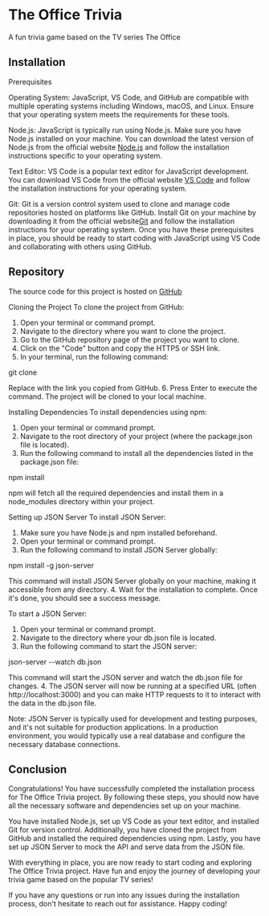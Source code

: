 # The Office Trivia
 A fun trivia game based on the TV series The Office
 
 ## Installation
 Prerequisites

 Operating System: JavaScript, VS Code, and GitHub are compatible with multiple operating systems including Windows, macOS, and Linux.  Ensure that your operating system meets the requirements for these tools.  

 Node.js: JavaScript is typically run using Node.js.  Make sure you have Node.js installed on your machine.  You can download the latest version of Node.js from the official website [Node.js](https://nodejs.org)
 and follow the installation instructions specific to your operating system.

 Text Editor: VS Code is a popular text editor for JavaScript development.  You can download VS Code from the official website [VS Code](https://code.visualstudio.com)
 and follow the installation instructions for your operating system. 

 Git: Git is a version control system used to clone and manage code repositories hosted on platforms like GitHub.  Install Git on your machine by downloading it from the official website[Git](https://git-scm.com)
 and follow the installation instructions for your operating system.
 Once you have these prerequisites in place, you should be ready to start coding with JavaScript using VS Code and collaborating with others using GitHub.  

## Repository

The source code for this project is hosted on [GitHub](https://github.com/Susanasflores/Office-Trivia)

 Cloning the Project
 To clone the project from GitHub:
1. Open your terminal or command prompt.
2. Navigate to the directory where you want to clone the project.
3. Go to the GitHub repository page of the project you want to clone.
4. Click on the "Code" button and copy the HTTPS or SSH link.
5. In your terminal, run the following command:

git clone <repository-url>

Replace <repository-url> with the link you copied from GitHub.
6. Press Enter to execute the command. The project will be cloned to your local machine.

Installing Dependencies
To install dependencies using npm:
1. Open your terminal or command prompt.
2. Navigate to the root directory of your project (where the package.json file is located).
3. Run the following command to install all the dependencies listed in the package.json file:

npm install

npm will fetch all the required dependencies and install them in a node_modules directory within your project.

Setting up JSON Server
To install JSON Server:
1. Make sure you have Node.js and npm installed beforehand.
2. Open your terminal or command prompt.
3. Run the following command to install JSON Server globally:

npm install -g json-server

This command will install JSON Server globally on your machine, making it accessible from any directory.
4. Wait for the installation to complete. Once it's done, you should see a success message.

To start a JSON Server:
1. Open your terminal or command prompt.
2. Navigate to the directory where your db.json file is located.
3. Run the following command to start the JSON server:

json-server --watch db.json

This command will start the JSON server and watch the db.json file for changes.
4. The JSON server will now be running at a specified URL (often http://localhost:3000) and you can make HTTP requests to it to interact with the data in the db.json file.

Note: JSON Server is typically used for development and testing purposes, and it's not suitable for production applications. In a production environment, you would typically use a real database and configure the necessary database connections.

## Conclusion

Congratulations! You have successfully completed the installation process for The Office Trivia project. By following these steps, you should now have all the necessary software and dependencies set up on your machine.

You have installed Node.js, set up VS Code as your text editor, and installed Git for version control. Additionally, you have cloned the project from GitHub and installed the required dependencies using npm. Lastly, you have set up JSON Server to mock the API and serve data from the JSON file.

With everything in place, you are now ready to start coding and exploring The Office Trivia project. Have fun and enjoy the journey of developing your trivia game based on the popular TV series!

If you have any questions or run into any issues during the installation process, don't hesitate to reach out for assistance. Happy coding!   